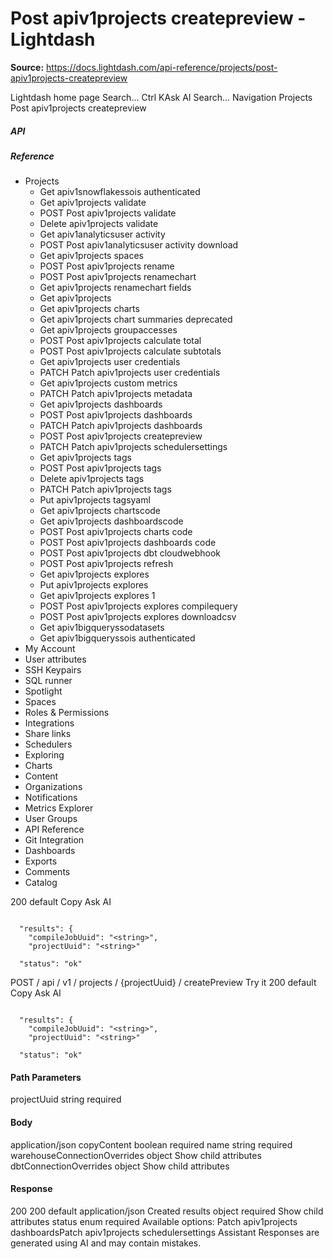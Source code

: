 # Post apiv1projects createpreview - Lightdash

**Source:** https://docs.lightdash.com/api-reference/projects/post-apiv1projects-createpreview

Lightdash home page
Search...
Ctrl KAsk AI
Search...
Navigation
Projects
Post apiv1projects createpreview
##### API


##### Reference
  * Projects
    * Get apiv1snowflakessois authenticated
    * Get apiv1projects validate
    * POST
Post apiv1projects validate
    * Delete apiv1projects validate
    * Get apiv1analyticsuser activity
    * POST
Post apiv1analyticsuser activity download
    * Get apiv1projects spaces
    * POST
Post apiv1projects rename
    * POST
Post apiv1projects renamechart
    * Get apiv1projects renamechart fields
    * Get apiv1projects
    * Get apiv1projects charts
    * Get apiv1projects chart summaries
deprecated
    * Get apiv1projects groupaccesses
    * POST
Post apiv1projects calculate total
    * POST
Post apiv1projects calculate subtotals
    * Get apiv1projects user credentials
    * PATCH
Patch apiv1projects user credentials
    * Get apiv1projects custom metrics
    * PATCH
Patch apiv1projects metadata
    * Get apiv1projects dashboards
    * POST
Post apiv1projects dashboards
    * PATCH
Patch apiv1projects dashboards
    * POST
Post apiv1projects createpreview
    * PATCH
Patch apiv1projects schedulersettings
    * Get apiv1projects tags
    * POST
Post apiv1projects tags
    * Delete apiv1projects tags
    * PATCH
Patch apiv1projects tags
    * Put apiv1projects tagsyaml
    * Get apiv1projects chartscode
    * Get apiv1projects dashboardscode
    * POST
Post apiv1projects charts code
    * POST
Post apiv1projects dashboards code
    * POST
Post apiv1projects dbt cloudwebhook
    * POST
Post apiv1projects refresh
    * Get apiv1projects explores
    * Put apiv1projects explores
    * Get apiv1projects explores 1
    * POST
Post apiv1projects explores compilequery
    * POST
Post apiv1projects explores downloadcsv
    * Get apiv1bigqueryssodatasets
    * Get apiv1bigqueryssois authenticated
  * My Account
  * User attributes
  * SSH Keypairs
  * SQL runner
  * Spotlight
  * Spaces
  * Roles & Permissions
  * Integrations
  * Share links
  * Schedulers
  * Exploring
  * Charts
  * Content
  * Organizations
  * Notifications
  * Metrics Explorer
  * User Groups
  * API Reference
  * Git Integration
  * Dashboards
  * Exports
  * Comments
  * Catalog


200
default
Copy
Ask AI
```

  "results": {
    "compileJobUuid": "<string>",
    "projectUuid": "<string>"

  "status": "ok"

```

POST
/
api
/
v1
/
projects
/
{projectUuid}
/
createPreview
Try it
200
default
Copy
Ask AI
```

  "results": {
    "compileJobUuid": "<string>",
    "projectUuid": "<string>"

  "status": "ok"

```

#### Path Parameters
projectUuid
string
required
#### Body
application/json
copyContent
boolean
required
name
string
required
warehouseConnectionOverrides
object
Show child attributes
dbtConnectionOverrides
object
Show child attributes
#### Response
200
200 default
application/json
Created
results
object
required
Show child attributes
status
enum<string>
required
Available options: 
Patch apiv1projects dashboardsPatch apiv1projects schedulersettings
Assistant
Responses are generated using AI and may contain mistakes.


